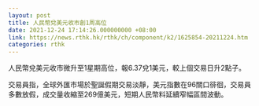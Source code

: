 ```yaml
---
layout: post
title: 人民幣兌美元收市創1周高位
date: 2021-12-24 17:14:26.000000000 +08:00
link: https://news.rthk.hk/rthk/ch/component/k2/1625854-20211224.htm
categories: rthk
---
```


人民幣兌美元收市微升至1星期高位，報6.37兌1美元，較上個交易日升2點子。

交易員指，全球外匯市場於聖誕假期交易淡靜，美元指數在96關口徘徊，交易員多數放假，成交量收縮至269億美元，短期人民幣料延續窄幅區間波動。
